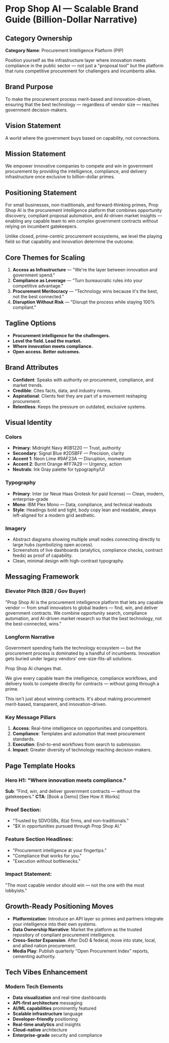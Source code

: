 # Prop Shop AI — Scalable Brand Guide (Billion-Dollar Narrative)

## Category Ownership

**Category Name**: Procurement Intelligence Platform (PIP)

Position yourself as the infrastructure layer where innovation meets compliance in the public sector — not just a "proposal tool" but the platform that runs competitive procurement for challengers and incumbents alike.

## Brand Purpose

To make the procurement process merit-based and innovation-driven, ensuring that the best technology — regardless of vendor size — reaches government decision-makers.

## Vision Statement

A world where the government buys based on capability, not connections.

## Mission Statement

We empower innovative companies to compete and win in government procurement by providing the intelligence, compliance, and delivery infrastructure once exclusive to billion-dollar primes.

## Positioning Statement

For small businesses, non-traditionals, and forward-thinking primes,
Prop Shop AI is the procurement intelligence platform that combines opportunity discovery, compliant proposal automation, and AI-driven market insights — enabling any capable team to win complex government contracts without relying on incumbent gatekeepers.

Unlike closed, prime-centric procurement ecosystems,
we level the playing field so that capability and innovation determine the outcome.

## Core Themes for Scaling

1. **Access as Infrastructure** — "We're the layer between innovation and government spend."
2. **Compliance as Leverage** — "Turn bureaucratic rules into your competitive advantage."
3. **Procurement Meritocracy** — "Technology wins because it's the best, not the best connected."
4. **Disruption Without Risk** — "Disrupt the process while staying 100% compliant."

## Tagline Options

- **Procurement intelligence for the challengers.**
- **Level the field. Lead the market.**
- **Where innovation meets compliance.**
- **Open access. Better outcomes.**

## Brand Attributes

- **Confident**: Speaks with authority on procurement, compliance, and market trends.
- **Credible**: Cites facts, data, and industry norms.
- **Aspirational**: Clients feel they are part of a movement reshaping procurement.
- **Relentless**: Keeps the pressure on outdated, exclusive systems.

## Visual Identity

### Colors
- **Primary**: Midnight Navy #0B1220 — Trust, authority
- **Secondary**: Signal Blue #2D5BFF — Precision, clarity
- **Accent 1**: Neon Lime #9AF23A — Disruption, momentum
- **Accent 2**: Burnt Orange #FF7A29 — Urgency, action
- **Neutrals**: Ink Gray palette for typography/UI

### Typography
- **Primary**: Inter (or Neue Haas Grotesk for paid license) — Clean, modern, enterprise-grade
- **Mono**: IBM Plex Mono — Data, compliance, and technical readouts
- **Style**: Headings bold and tight, body copy lean and readable, always left-aligned for a modern grid aesthetic.

### Imagery
- Abstract diagrams showing multiple small nodes connecting directly to large hubs (symbolizing open access).
- Screenshots of live dashboards (analytics, compliance checks, contract feeds) as proof of capability.
- Clean, minimal design with high-contrast typography.

## Messaging Framework

### Elevator Pitch (B2B / Gov Buyer)

"Prop Shop AI is the procurement intelligence platform that lets any capable vendor — from small innovators to global leaders — find, win, and deliver government contracts. We combine opportunity search, compliance automation, and AI-driven market research so that the best technology, not the best-connected, wins."

### Longform Narrative

Government spending fuels the technology ecosystem — but the procurement process is dominated by a handful of incumbents. Innovation gets buried under legacy vendors' one-size-fits-all solutions.

Prop Shop AI changes that.

We give every capable team the intelligence, compliance workflows, and delivery tools to compete directly for contracts — without going through a prime.

This isn't just about winning contracts. It's about making procurement merit-based, transparent, and innovation-driven.

### Key Message Pillars

1. **Access**: Real-time intelligence on opportunities and competitors.
2. **Compliance**: Templates and automation that meet procurement standards.
3. **Execution**: End-to-end workflows from search to submission.
4. **Impact**: Greater diversity of technology reaching decision-makers.

## Page Template Hooks

### Hero H1: "Where innovation meets compliance."
**Sub**: "Find, win, and deliver government contracts — without the gatekeepers."
**CTA**: [Book a Demo] [See How It Works]

### Proof Section:
- "Trusted by SDVOSBs, 8(a) firms, and non-traditionals."
- "$X in opportunities pursued through Prop Shop AI."

### Feature Section Headlines:
- "Procurement intelligence at your fingertips."
- "Compliance that works for you."
- "Execution without bottlenecks."

### Impact Statement:
"The most capable vendor should win — not the one with the most lobbyists."

## Growth-Ready Positioning Moves

- **Platformization**: Introduce an API layer so primes and partners integrate your intelligence into their own systems.
- **Data Ownership Narrative**: Market the platform as the trusted repository of compliant procurement intelligence.
- **Cross-Sector Expansion**: After DoD & federal, move into state, local, and allied nation procurement.
- **Media Play**: Publish quarterly "Open Procurement Index" reports, cementing authority.

## Tech Vibes Enhancement

### Modern Tech Elements
- **Data visualization** and real-time dashboards
- **API-first architecture** messaging
- **AI/ML capabilities** prominently featured
- **Scalable infrastructure** language
- **Developer-friendly** positioning
- **Real-time analytics** and insights
- **Cloud-native** architecture
- **Enterprise-grade** security and compliance
